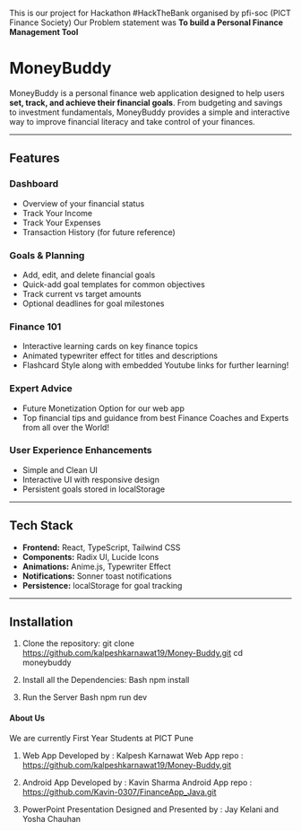 This is our project for Hackathon #HackTheBank organised by pfi-soc (PICT Finance Society)
Our Problem statement was **To build a Personal Finance Management Tool**     

# MoneyBuddy 
MoneyBuddy is a personal finance web application designed to help users **set, track, and achieve their financial goals**. From budgeting and savings to investment fundamentals, MoneyBuddy provides a simple and interactive way to improve financial literacy and take control of your finances.

---

## Features

### Dashboard
- Overview of your financial status
- Track Your Income
- Track Your Expenses
- Transaction History (for future reference)

### Goals & Planning
- Add, edit, and delete financial goals
- Quick-add goal templates for common objectives
- Track current vs target amounts
- Optional deadlines for goal milestones

### Finance 101
- Interactive learning cards on key finance topics
- Animated typewriter effect for titles and descriptions
- Flashcard Style along with embedded Youtube links for further learning!

### Expert Advice
- Future Monetization Option for our web app
- Top financial tips and guidance from best Finance Coaches and Experts from all over the World! 

### User Experience Enhancements
- Simple and Clean UI
- Interactive UI with responsive design
- Persistent goals stored in localStorage

---

## Tech Stack

- **Frontend:** React, TypeScript, Tailwind CSS
- **Components:** Radix UI, Lucide Icons
- **Animations:** Anime.js, Typewriter Effect
- **Notifications:** Sonner toast notifications
- **Persistence:** localStorage for goal tracking

---

## Installation

1. Clone the repository:
   git clone https://github.com/kalpeshkarnawat19/Money-Buddy.git
   cd moneybuddy

2. Install all the Dependencies:
   Bash
   npm install 

3. Run the Server
   Bash
   npm run dev


#### About Us
We are currently First Year Students at PICT Pune

1. Web App Developed by     : Kalpesh Karnawat
   Web App repo : https://github.com/kalpeshkarnawat19/Money-Buddy.git

2. Android App Developed by : Kavin Sharma 
   Android App repo : https://github.com/Kavin-0307/FinanceApp_Java.git

3. PowerPoint Presentation Designed and Presented by : Jay Kelani and Yosha Chauhan 
   
